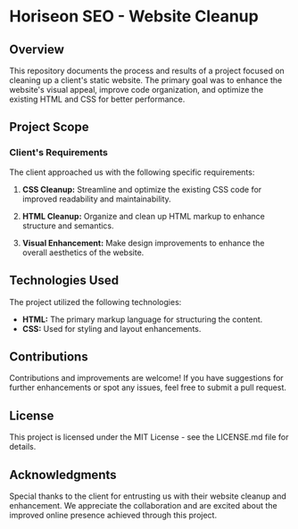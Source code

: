 # Horiseon SEO - Website Cleanup

## Overview

This repository documents the process and results of a project focused on cleaning up a client's static website. The primary goal was to enhance the website's visual appeal, improve code organization, and optimize the existing HTML and CSS for better performance.

## Project Scope

### Client's Requirements

The client approached us with the following specific requirements:

1. **CSS Cleanup:** Streamline and optimize the existing CSS code for improved readability and maintainability.

2. **HTML Cleanup:** Organize and clean up HTML markup to enhance structure and semantics.

3. **Visual Enhancement:** Make design improvements to enhance the overall aesthetics of the website.

## Technologies Used

The project utilized the following technologies:

- **HTML:** The primary markup language for structuring the content.
- **CSS:** Used for styling and layout enhancements.

## Contributions

Contributions and improvements are welcome! If you have suggestions for further enhancements or spot any issues, feel free to submit a pull request.

## License

This project is licensed under the MIT License - see the LICENSE.md file for details.

## Acknowledgments

Special thanks to the client for entrusting us with their website cleanup and enhancement. We appreciate the collaboration and are excited about the improved online presence achieved through this project.
